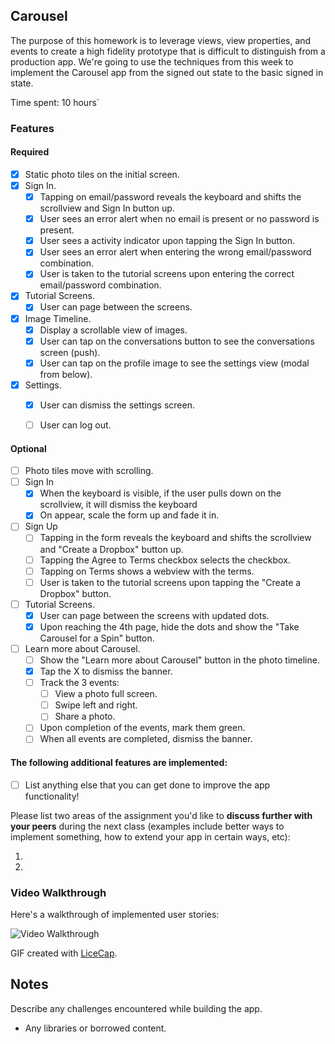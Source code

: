 ## Carousel

The purpose of this homework is to leverage views, view properties, and
events to create a high fidelity prototype that is difficult to
distinguish from a production app. We're going to use the techniques
from this week to implement the Carousel app from the signed out state
to the basic signed in state.

Time spent: 10 hours`

### Features

#### Required

- [X] Static photo tiles on the initial screen.
- [X] Sign In.
  - [X] Tapping on email/password reveals the keyboard and shifts the
    scrollview and Sign In button up.
  - [X] User sees an error alert when no email is present or no password
    is present.
  - [X] User sees a activity indicator upon tapping the Sign In button.
  - [X] User sees an error alert when entering the wrong email/password
    combination.
  - [X] User is taken to the tutorial screens upon entering the correct
    email/password combination.
- [X] Tutorial Screens.
  - [X] User can page between the screens.
- [X] Image Timeline.
  - [X] Display a scrollable view of images.
  - [X] User can tap on the conversations button to see the
    conversations screen (push).
  - [X] User can tap on the profile image to see the settings view
    (modal from below).
- [X] Settings.
  - [X] User can dismiss the settings screen.
  - [ ] User can log out.



#### Optional

- [ ] Photo tiles move with scrolling.
- [ ] Sign In
  - [X] When the keyboard is visible, if the user pulls down on the
    scrollview, it will dismiss the keyboard
  - [X] On appear, scale the form up and fade it in.
- [ ] Sign Up
  - [ ] Tapping in the form reveals the keyboard and shifts the
    scrollview and "Create a Dropbox" button up.
  - [ ] Tapping the Agree to Terms checkbox selects the checkbox.
  - [ ] Tapping on Terms shows a webview with the terms.
  - [ ] User is taken to the tutorial screens upon tapping the "Create a
    Dropbox" button.
- [ ] Tutorial Screens.
  - [X] User can page between the screens with updated dots.
  - [X] Upon reaching the 4th page, hide the dots and show the "Take
    Carousel for a Spin" button.
- [ ] Learn more about Carousel.
  - [ ] Show the "Learn more about Carousel" button in the photo
    timeline.
  - [X] Tap the X to dismiss the banner.
  - [ ] Track the 3 events:
    - [ ] View a photo full screen.
    - [ ] Swipe left and right.
    - [ ] Share a photo.
  - [ ] Upon completion of the events, mark them green.
  - [ ] When all events are completed, dismiss the banner.

#### The following **additional** features are implemented:

- [ ] List anything else that you can get done to improve the app
  functionality!

Please list two areas of the assignment you'd like to **discuss further
with your peers** during the next class (examples include better ways to
implement something, how to extend your app in certain ways, etc):

1. 
2. 

### Video Walkthrough 

Here's a walkthrough of implemented user stories:

<img src='http://i.imgur.com/link/to/your/gif/file.gif' title='Video
Walkthrough' width='' alt='Video Walkthrough' />

GIF created with [LiceCap](http://www.cockos.com/licecap/).

## Notes

Describe any challenges encountered while building the app.

* Any libraries or borrowed content.
